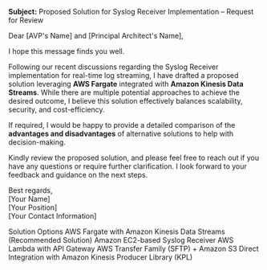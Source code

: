 **Subject:** Proposed Solution for Syslog Receiver Implementation – Request for Review  

Dear [AVP's Name] and [Principal Architect's Name],  

I hope this message finds you well.  

Following our recent discussions regarding the Syslog Receiver implementation for real-time log streaming, I have drafted a proposed solution leveraging **AWS Fargate** integrated with **Amazon Kinesis Data Streams**. While there are multiple potential approaches to achieve the desired outcome, I believe this solution effectively balances scalability, security, and cost-efficiency.  

If required, I would be happy to provide a detailed comparison of the **advantages and disadvantages** of alternative solutions to help with decision-making.  

Kindly review the proposed solution, and please feel free to reach out if you have any questions or require further clarification. I look forward to your feedback and guidance on the next steps.  

Best regards,  
[Your Name]  
[Your Position]  
[Your Contact Information]  


Solution Options
AWS Fargate with Amazon Kinesis Data Streams (Recommended Solution)
Amazon EC2-based Syslog Receiver
AWS Lambda with API Gateway
AWS Transfer Family (SFTP) + Amazon S3
Direct Integration with Amazon Kinesis Producer Library (KPL)




